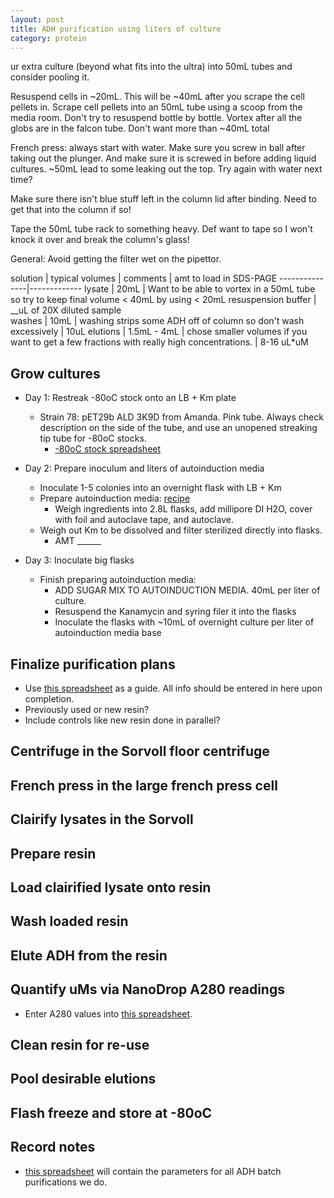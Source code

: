 ```yaml
---
layout: post
title: ADH purification using liters of culture
category: protein
---
```



ur extra culture (beyond what fits into the ultra) into 50mL tubes and consider pooling it.

Resuspend cells in ~20mL.  This will be ~40mL after you scrape the cell pellets in.  Scrape cell pellets into an 50mL tube using a scoop from the media room.  Don't try to resuspend bottle by bottle. Vortex after all the globs are in the falcon tube.  Don't want more than ~40mL total 

French press: always start with water.  Make sure you screw in ball after taking out the plunger.  And make sure it is screwed in before adding liquid cultures.  ~50mL lead to some leaking out the top.  Try again with water next time? 

Make sure there isn't blue stuff left in the column lid after binding.  Need to get that into the column if so! 

Tape the 50mL tube rack to something heavy.  Def want to tape so I won't knock it over and break the column's glass! 

General:
Avoid getting the filter wet on the pipettor.

solution | typical volumes | comments | amt to load in SDS-PAGE
---------------|-------------
lysate | 20mL | Want to be able to vortex in a 50mL tube so try to keep final volume < 40mL by using < 20mL resuspension buffer | __uL of 20X diluted sample   
washes | 10mL | washing strips some ADH off of column so don't wash excessively | 10uL
elutions | 1.5mL - 4mL | chose smaller volumes if you want to get a few fractions with really high concentrations. | 8-16 uL*uM  

## Grow cultures
* Day 1: Restreak -80oC stock onto an LB + Km plate
	* Strain 78: pET29b ALD 3K9D from Amanda.  Pink tube.  Always check description on the side of the tube, and use an unopened streaking tip tube for -80oC stocks. 
		* [-80oC stock spreadsheet](https://docs.google.com/spreadsheet/ccc?key=0AlVxrZi130nMdHlsaml2OGFDUW9zRlVBdkRKaXVEbkE#gid=11)

* Day 2: Prepare inoculum and liters of autoinduction media
	* Inoculate 1-5 colonies into an overnight flask with LB + Km 
	* Prepare autoinduction media: [recipe](https://docs.google.com/spreadsheets/d/1EM-sfk65Xf5F3q3316Yw_b5y0U5GasYQLF6Ug5sa7Y8/edit#gid=0)
		* Weigh ingredients into 2.8L flasks, add millipore DI H2O, cover with foil and autoclave tape, and autoclave. 
	* Weigh out Km to be dissolved and filter sterilized directly into flasks. 
		* AMT ______
* Day 3: Inoculate big flasks
	* Finish preparing autoinduction media:
		* ADD SUGAR MIX TO AUTOINDUCTION MEDIA. 40mL per liter of culture. 
		* Resuspend the Kanamycin and syring filer it into the flasks
		* Inoculate the flasks with ~10mL of overnight culture per liter of autoinduction media base

## Finalize purification plans
* Use [this spreadsheet](https://docs.google.com/spreadsheets/d/1oLDPxM6pbjul0TU0kZnZZwuXRpIY0xC7nsihhSPGGJ0/edit#gid=2074177923) as a guide.  All info should be entered in here upon completion. 
* Previously used or new resin? 
* Include controls like new resin done in parallel? 

## Centrifuge in the Sorvoll floor centrifuge

## French press in the large french press cell

## Clairify lysates in the Sorvoll 

## Prepare resin

## Load clairified lysate onto resin

## Wash loaded resin

## Elute ADH from the resin

## Quantify uMs via NanoDrop A280 readings
* Enter A280 values into [this spreadsheet](https://docs.google.com/spreadsheets/d/1oLDPxM6pbjul0TU0kZnZZwuXRpIY0xC7nsihhSPGGJ0/edit#gid=2074177923). 

## Clean resin for re-use

## Pool desirable elutions

## Flash freeze and store at -80oC 

## Record notes
* [this spreadsheet](https://docs.google.com/spreadsheets/d/1oLDPxM6pbjul0TU0kZnZZwuXRpIY0xC7nsihhSPGGJ0/edit#gid=2074177923) will contain the parameters for all ADH batch purifications we do. 

